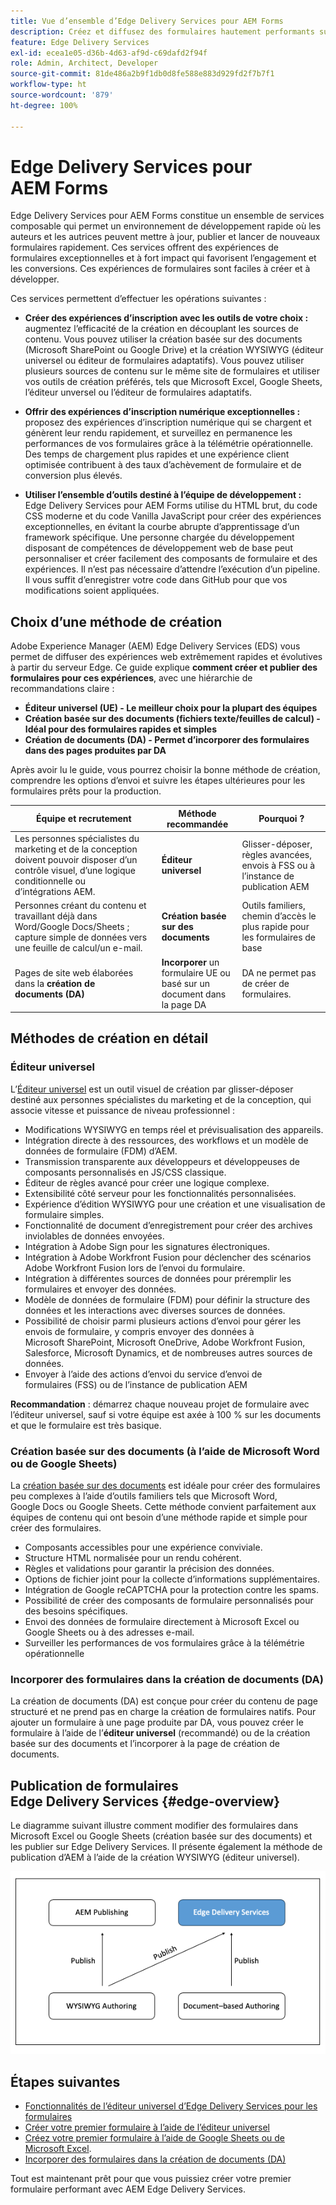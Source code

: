 ```yaml
---
title: Vue d’ensemble d’Edge Delivery Services pour AEM Forms
description: Créez et diffusez des formulaires hautement performants sur Adobe Experience Manager Edge Delivery Services, en mettant l’accent sur l’approche de création utilisant l’éditeur universel.
feature: Edge Delivery Services
exl-id: ecea1e05-d36b-4d63-af9d-c69dafd2f94f
role: Admin, Architect, Developer
source-git-commit: 81de486a2b9f1db0d8fe588e883d929fd2f7b7f1
workflow-type: ht
source-wordcount: '879'
ht-degree: 100%

---
```



# Edge Delivery Services pour AEM Forms


Edge Delivery Services pour AEM Forms constitue un ensemble de services composable qui permet un environnement de développement rapide où les auteurs et les autrices peuvent mettre à jour, publier et lancer de nouveaux formulaires rapidement. Ces services offrent des expériences de formulaires exceptionnelles et à fort impact qui favorisent l’engagement et les conversions. Ces expériences de formulaires sont faciles à créer et à développer.

Ces services permettent d’effectuer les opérations suivantes :

- **Créer des expériences d’inscription avec les outils de votre choix :** augmentez l’efficacité de la création en découplant les sources de contenu. Vous pouvez utiliser la création basée sur des documents (Microsoft SharePoint ou Google Drive) et la création WYSIWYG (éditeur universel ou éditeur de formulaires adaptatifs). Vous pouvez utiliser plusieurs sources de contenu sur le même site de formulaires et utiliser vos outils de création préférés, tels que Microsoft Excel, Google Sheets, l’éditeur unversel ou l’éditeur de formulaires adaptatifs.

- **Offrir des expériences d’inscription numérique exceptionnelles :** proposez des expériences d’inscription numérique qui se chargent et génèrent leur rendu rapidement, et surveillez en permanence les performances de vos formulaires grâce à la télémétrie opérationnelle. Des temps de chargement plus rapides et une expérience client optimisée contribuent à des taux d’achèvement de formulaire et de conversion plus élevés.

- **Utiliser l’ensemble d’outils destiné à l’équipe de développement :** Edge Delivery Services pour AEM Forms utilise du HTML brut, du code CSS moderne et du code Vanilla JavaScript pour créer des expériences exceptionnelles, en évitant la courbe abrupte d’apprentissage d’un framework spécifique. Une personne chargée du développement disposant de compétences de développement web de base peut personnaliser et créer facilement des composants de formulaire et des expériences. Il n’est pas nécessaire d’attendre l’exécution d’un pipeline. Il vous suffit d’enregistrer votre code dans GitHub pour que vos modifications soient appliquées.

## Choix d’une méthode de création


Adobe Experience Manager (AEM) Edge Delivery Services (EDS) vous permet de diffuser des expériences web extrêmement rapides et évolutives à partir du serveur Edge. Ce guide explique **comment créer et publier des formulaires pour ces expériences**, avec une hiérarchie de recommandations claire :

- **Éditeur universel (UE) - Le meilleur choix pour la plupart des équipes**
- **Création basée sur des documents (fichiers texte/feuilles de calcul) - Idéal pour des formulaires rapides et simples**
- **Création de documents (DA) - Permet d’incorporer des formulaires dans des pages produites par DA**

Après avoir lu le guide, vous pourrez choisir la bonne méthode de création, comprendre les options d’envoi et suivre les étapes ultérieures pour les formulaires prêts pour la production.


| Équipe et recrutement | Méthode recommandée | Pourquoi ? |
|--------------------|--------------------|-----|
| Les personnes spécialistes du marketing et de la conception doivent pouvoir disposer d’un contrôle visuel, d’une logique conditionnelle ou d’intégrations AEM. | **Éditeur universel** | Glisser-déposer, règles avancées, envois à FSS ou à l’instance de publication AEM |
| Personnes créant du contenu et travaillant déjà dans Word/Google Docs/Sheets ; capture simple de données vers une feuille de calcul/un e-mail. | **Création basée sur des documents** | Outils familiers, chemin d’accès le plus rapide pour les formulaires de base |
| Pages de site web élaborées dans la **création de documents (DA)** | **Incorporer** un formulaire UE ou basé sur un document dans la page DA | DA ne permet pas de créer de formulaires. |


## Méthodes de création en détail

### Éditeur universel

<!--
<span class="preview"> This is a pre-release feature available through our <a href="https://experienceleague.adobe.com/docs/experience-manager-cloud-service/content/release-notes/prerelease.html#new-features">pre-release channel</a>. </span>
-->

L’[Éditeur universel](/help/edge/docs/forms/universal-editor/overview-universal-editor-for-edge-delivery-services-for-forms.md) est un outil visuel de création par glisser-déposer destiné aux personnes spécialistes du marketing et de la conception, qui associe vitesse et puissance de niveau professionnel :

- Modifications WYSIWYG en temps réel et prévisualisation des appareils.
- Intégration directe à des ressources, des workflows et un modèle de données de formulaire (FDM) d’AEM.
- Transmission transparente aux développeurs et développeuses de composants personnalisés en JS/CSS classique.
- Éditeur de règles avancé pour créer une logique complexe.
- Extensibilité côté serveur pour les fonctionnalités personnalisées.
- Expérience d’édition WYSIWYG pour une création et une visualisation de formulaire simples.
- Fonctionnalité de document d’enregistrement pour créer des archives inviolables de données envoyées.
- Intégration à Adobe Sign pour les signatures électroniques.
- Intégration à Adobe Workfront Fusion pour déclencher des scénarios Adobe Workfront Fusion lors de l’envoi du formulaire.
- Intégration à différentes sources de données pour préremplir les formulaires et envoyer des données.
- Modèle de données de formulaire (FDM) pour définir la structure des données et les interactions avec diverses sources de données.
- Possibilité de choisir parmi plusieurs actions d’envoi pour gérer les envois de formulaire, y compris envoyer des données à Microsoft SharePoint, Microsoft OneDrive, Adobe Workfront Fusion, Salesforce, Microsoft Dynamics, et de nombreuses autres sources de données.
- Envoyer à l’aide des actions d’envoi du service d’envoi de formulaires (FSS) ou de l’instance de publication AEM

**Recommandation** : démarrez chaque nouveau projet de formulaire avec l’éditeur universel, sauf si votre équipe est axée à 100 % sur les documents et que le formulaire est très basique.


### Création basée sur des documents (à l’aide de Microsoft Word ou de Google Sheets)

La [création basée sur des documents](/help/edge/docs/forms/tutorial.md) est idéale pour créer des formulaires peu complexes à l’aide d’outils familiers tels que Microsoft Word, Google Docs ou Google Sheets. Cette méthode convient parfaitement aux équipes de contenu qui ont besoin d’une méthode rapide et simple pour créer des formulaires.

- Composants accessibles pour une expérience conviviale.
- Structure HTML normalisée pour un rendu cohérent.
- Règles et validations pour garantir la précision des données.
- Options de fichier joint pour la collecte d’informations supplémentaires.
- Intégration de Google reCAPTCHA pour la protection contre les spams.
- Possibilité de créer des composants de formulaire personnalisés pour des besoins spécifiques.
- Envoi des données de formulaire directement à Microsoft Excel ou Google Sheets ou à des adresses e-mail.
- Surveiller les performances de vos formulaires grâce à la télémétrie opérationnelle


### Incorporer des formulaires dans la création de documents (DA)

La création de documents (DA) est conçue pour créer du contenu de page structuré et ne prend pas en charge la création de formulaires natifs. Pour ajouter un formulaire à une page produite par DA, vous pouvez créer le formulaire à l’aide de l’**éditeur universel** (recommandé) ou de la création basée sur des documents et l’incorporer à la page de création de documents.

## Publication de formulaires Edge Delivery Services {#edge-overview}

Le diagramme suivant illustre comment modifier des formulaires dans Microsoft Excel ou Google Sheets (création basée sur des documents) et les publier sur Edge Delivery Services. Il présente également la méthode de publication d’AEM à l’aide de la création WYSIWYG (éditeur universel).

![Publication sur Edge Delivery Services et AEM](/help/edge/docs/forms/assets/AEM-forms-with-EDS-publishing.png)


<!-- 
## Feature Comparison

| Capability | Universal Editor | Document-Based | Document Authoring |
|------------|-----------------|----------------|--------------------|
| Visual drag-and-drop | ✅ | – | – |
| Advanced rules editor | ✅ | Limited | – |
| Attachments | ✅ | EA | – |
| reCAPTCHA Enterprise | ✅ | ✅ | Depends on embed |
| Submit to spreadsheet/email | ✅ (FSS) | ✅ (FSS) | Via embed |
| Submit to AEM workflows/FDM | ✅ | – | Via UE embed |
| Custom components (JS/CSS) | ✅ | ✅ | Via embed |
| Localization via Sites | ✅ | Manual | Via embed |
-->

## Étapes suivantes

- [Fonctionnalités de l’éditeur universel d’Edge Delivery Services pour les formulaires](/help/edge/docs/forms/universal-editor/overview-universal-editor-for-edge-delivery-services-for-forms.md)
- [Créer votre premier formulaire à l’aide de l’éditeur universel](/help/edge/docs/forms/universal-editor/create-forms.md)
- [Créez votre premier formulaire à l’aide de Google Sheets ou de Microsoft Excel](/help/edge/docs/forms/tutorial.md).
- [Incorporer des formulaires dans la création de documents (DA)](https://www.aem.live/developer/da-tutorial?lang=fr)


Tout est maintenant prêt pour que vous puissiez créer votre premier formulaire performant avec AEM Edge Delivery Services.

<!--
## Start creating forms

- [Get started with Edge Delivery Services for AEM Forms](/help/edge/docs/forms/tutorial.md)
- [Create a form using Google Sheets or Microsoft Excel](/help/edge/docs/forms/create-forms.md)
- [Set up your Google Sheets or Microsoft Excel files to start accepting data​](/help/edge/docs/forms/submit-forms.md)
- [Publish your form and start collecting data](/help/edge/docs/forms/publish-forms.md)
- [Customize the look of your forms​](/help/edge/docs/forms/style-theme-forms.md)
- [Add repeatable sections to a form​](/help/edge/docs/forms/repeatable-forms.md)
- [Show a custom thank you message after form submission​](/help/edge/docs/forms/thank-you-page-form.md)
- [Adaptive Form Block components and their properties](/help/edge/docs/forms/form-components.md)
- [Real Use Monitoring](https://www.aem.live/developer/rum#authentication)

## Start creating forms

<div>

  <style>
    .card-container {
        width: calc(33.33% - 10px);;
        margin: 5px;
        border: 1px solid #ccc;
        border-radius: 5px;
        padding: 5px;
        box-sizing: border-box;
        transition: background-color 0.3s ease; /* Adding transition effect */
    }
    .card-container:hover {
        background-color: #f0f0f0; /* Changing background color on hover */
    }
</style>

<div style="display: flex; flex-wrap: wrap; justify-content: space-between; margin: -5px;">
    <div class="card-container">
        <a href="/help/edge/docs/forms/create-forms.md">
            <img src="/help/edge/assets/smock_devices_18_n.svg" alt="Create a form using eds forms" style="border-radius: 5px;"> </b>
            <br><b style="margin-top: 5px;">Create a form using Google Sheets or Microsoft Excel</b>
        </a>
        <p>Create forms that load and render quickly and automatically reflows on mobile devices.</p>
    </div>
    <div class="card-container">
        <a href="/help/edge/docs/forms/create-forms.md#manually-configure-a-spreadsheet-to-accept-data">   
            <img src="/help/edge/assets/smock_platformdatamapping_18_n.svg" alt="Submit form" alt="Use Form Fragments in an EDS Form" style="border-radius: 5px;"> </b>
            <br><b style="margin-top: 5px;">Submit form to spreadsheet</b>
        </a>
        <p>Submit forms directly to your Microsoft Excel or Google Sheets.</p>
    </div>
     <div class="card-container">
        <a href="/help/edge/docs/forms/style-theme-forms.md">
            <img src="/help/edge/assets/smock_imageautomode_18_N.svg" alt="Apply styles or themes to an eds form" style="border-radius: 5px;"> </b>
            <br><b style="margin-top: 5px;">Customize a theme</b>
        </a>
        <p>Create a consistent brand image by applying the same theme across forms.</p>
    </div>
      <div class="card-container">
        <a href="/help/edge/docs/forms/validate-forms.md">
            <img src="/help/edge/assets/smock_condition_18_n.svg" alt="Add validations to form fields" style="border-radius: 5px;"> </b>
            <br><b style="margin-top: 5px;">Apply field validations</b>
        </a>
        <p>Reduce errors and frustration by checking form inputs for proper formatting.</p>
    </div> 
            <div class="card-container">
        <a href="/help/edge/docs/forms/rules-forms.md">
            <img src="/help/edge/assets/smock_documentfragment_18_n.svg" alt="Use rules to add dynamic behaviour to a form" style="border-radius: 5px;"> </b>
            <br><b style="margin-top: 5px;">Use rules to add dynamic behaviour to a form</b>
        </a>
        <p>Reuse preconfigured fragments across multiple forms.</p>
    </div>
    <div class="card-container">
        <a href="/help/edge/docs/forms/translate-forms.md">  
            <img src="/help/edge/assets/smock_abc_18_n.svg" alt="Translate an EDS Form" style="border-radius: 5px;"> </b>
            <br><b style="margin-top: 5px;">Translate a form</b>
        </a>
        <p>Extend the reach of your forms while keeping costs in check.</p>
    </div>
    <div class="card-container">
        <a href="/help/edge/docs/forms/repeatable-forms.md">  
            <img src="/help/edge/assets/smock_addto_18_n.svg" alt="Add repeatable sections to an EDS Form" style="border-radius: 5px;"> </b>
            <br><b style="margin-top: 5px;">Add repeatable sections</b>
        </a>
        <p>Effortlessly create and add repeatable sections to a form.</p>
    </div>
    <div class="card-container">
        <a href="/help/edge/docs/forms/custom-components-forms.md"> 
            <img src="/help/edge/assets/smock_userdeveloper_18_n.svg" alt="Create custom forms components using standard JavaScript and CSS"  style="border-radius: 5px;"> </b>
            <br><b style="margin-top: 5px;">Create custom components</b>
        </a>
        <p>Use standard JavaScript and CSS to create components and themes.</p>
    </div>
    <div class="card-container">
        <a href="/help/edge/docs/forms/recaptacha-forms.md">  
            <img src="/help//edge/assets/smock_keyclock_18_n.svg" alt="Use reCAPTCHA in an EDS Form" style="border-radius: 5px;"> </b>
            <br><b style="margin-top: 5px;">Use reCAPTCHA</b>
        </a>
        <p>Use OOTB reCAPTCHA integration for robust spam and bot protection.</p>
    </div>


</div>


</br>

-->
